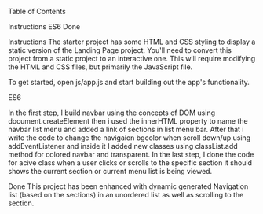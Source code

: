 Table of Contents

Instructions
ES6
Done

Instructions
The starter project has some HTML and CSS styling to display a static version of the Landing Page project. You'll need to convert this project from a static project to an interactive one. This will require modifying the HTML and CSS files, but primarily the JavaScript file.

To get started, open js/app.js and start building out the app's functionality.

ES6

In the first step, I build navbar using the concepts of DOM using 
document.createElement then i used the innerHTML property to name
the navbar list menu and added a link of sections in list menu bar. After that i write the code to change the navigaion bgcolor when scroll down/up using addEventListener and inside it I added new classes using classList.add method for colored navbar and transparent. In the last step, I done the code for acive class when a user clicks or scrolls to the specific section it should shows the current section or current menu list is being viewed. 

Done
This project has been enhanced with dynamic generated Navigation list (based on the sections) in an unordered list as well as scrolling to the section.